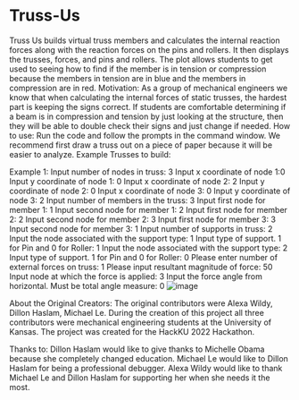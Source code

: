 # Truss-Us
Truss Us builds virtual truss members and calculates the internal reaction forces along with the reaction forces on the pins and rollers. It then displays the trusses, forces, and pins and rollers. The plot allows students to get used to seeing how to find if the member is in tension or compression because the members in tension are in blue and the members in compression are in red.
 Motivation: As a group of mechanical engineers we know that when calculating the internal forces of static trusses, the hardest part is keeping the signs correct. If students are comfortable determining if a beam is in compression and tension by just looking at the structure, then they will be able to double check their signs and just change if needed.
How to use: Run the code and follow the prompts in the command window. We recommend first draw a truss out on a piece of paper because it will be easier to analyze.
Example Trusses to build:

Example 1:
Input number of nodes in truss: 3
Input x coordinate of node 1:0
Input y coordinate of node 1: 0
Input x coordinate of node 2: 2
Input y coordinate of node 2: 0
Input x coordinate of node 3: 0
Input y coordinate of node 3: 2
Input number of members in the truss: 3
Input first node for member 1: 1
Input second node for member 1: 2
Input first node for member 2: 2
Input second node for member 2: 3
Input first node for member 3: 3
Input second node for member 3: 1
Input number of supports in truss: 2
Input the node associated with the support type: 1
Input type of support. 1 for Pin and 0 for Roller: 1
Input the node associated with the support type: 2
Input type of support. 1 for Pin and 0 for Roller: 0
Please enter number of external forces on truss: 1
Please input resultant magnitude of force: 50
Input node at which the force is applied: 3
Input the force angle from horizontal. Must be total angle measure: 0
![image](https://user-images.githubusercontent.com/60803523/162604301-2a577ee6-491f-4264-aa2c-1952dd51273c.png)


About the Original Creators: The original contributors were Alexa Wildy, Dillon Haslam, Michael Le. During the creation of this project all three contributors were mechanical engineering students at the University of Kansas. The project was created for the HackKU 2022 Hackathon. 

Thanks to: Dillon Haslam would like to give thanks to Michelle Obama because she completely changed education. Michael Le would like to Dillon Haslam for being a professional debugger. Alexa Wildy would like to thank Michael Le and Dillon Haslam for supporting her when she needs it the most. 

